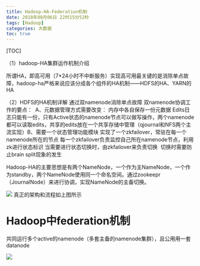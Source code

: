```yaml
---
title: Hadoop-HA-Federation机制
date: 2018年08月06日 22时15分52秒
tags: [Hadoop]
categories: 大数据
toc: true
---
```


[TOC]


（1）hadoop-HA集群运作机制介绍

所谓HA，即高可用（7*24小时不中断服务）实现高可用最关键的是消除单点故障，hadoop-ha严格来说应该分成各个组件的HA机制——HDFS的HA、YARN的HA

<!-- more -->

（2）HDFS的HA机制详解
通过双namenode消除单点故障
双namenode协调工作的要点：
​    A、元数据管理方式需要改变：
​    内存中各自保存一份元数据
​    Edits日志只能有一份，只有Active状态的namenode节点可以做写操作​，两个namenode都可以读取edits，共享的edits放在一个共享存储中管理（qjournal和NFS两个主流实现）
​    B、需要一个状态管理功能模块
​    实现了一个zkfailover，常驻在每一个namenode所在的节点
​    每一个zkfailover负责监控自己所在namenode节点，利用zk进行状态标识
​    当需要进行状态切换时，由zkfailover来负责切换
​    切换时需要防止brain split现象的发生

Hadoop-HA的主要思想是有两个NameNode，一个作为主NameNode，一个作为standby，两个NameNode使用同一个命名空间。通过zookeepr（JournalNode）来进行协调，实现NameNode的主备切换。

![](http://pebgsxjpj.bkt.clouddn.com/15361634728274.jpg)
真正的架构和流程如上图所示



# Hadoop中federation机制

共同运行多个active的namenode（多套主备的namenode集群），且公用用一套datanode

![](http://pebgsxjpj.bkt.clouddn.com/15361652893141.jpg)


